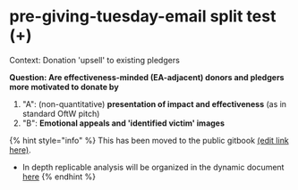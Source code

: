 # pre-giving-tuesday-email split test (+)


Context: Donation 'upsell' to existing pledgers


**Question: Are effectiveness-minded (EA-adjacent) donors and pledgers more motivated to donate by**

1. "A": (non-quantitative) **presentation of impact and effectiveness** (as in standard OftW pitch)
2. "B": **Emotional appeals and 'identified victim' images**


{% hint style="info" %}
This has been moved to the public gitbook [(edit link here)](https://app.gitbook.com/s/a3YtWoUiYYfiEQrBNztC/partner-organizations-and-trials/one-for-the-world-oftw/pre-giving-tuesday-email-split-test-+).


* In depth replicable analysis will be organized in the dynamic document [here](https://daaronr.github.io/eamt_data_analysis/chapters/oftw_upsell_input_first_analysis.html)
{% endhint %}
